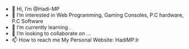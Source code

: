- 👋 Hi, I’m @Hadi-MP
- 👀 I’m interested in Web Programming, Gaming Consoles, P.C hardware, P.C Software
- 🌱 I’m currently learning .
- 💞️ I’m looking to collaborate on ...
- 📫 How to reach me My Personal Website: HadiMP.Ir

<!---
Hadi-MP/Hadi-MP is a ✨ special ✨ repository because its `README.md` (this file) appears on your GitHub profile.
You can click the Preview link to take a look at your changes.
--->
